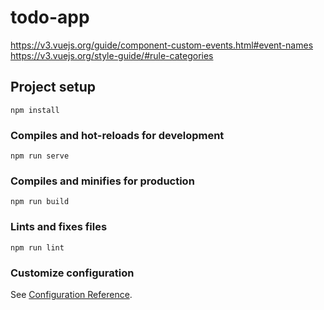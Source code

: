 # todo-app

https://v3.vuejs.org/guide/component-custom-events.html#event-names
https://v3.vuejs.org/style-guide/#rule-categories

## Project setup

```
npm install
```

### Compiles and hot-reloads for development

```
npm run serve
```

### Compiles and minifies for production

```
npm run build
```

### Lints and fixes files

```
npm run lint
```

### Customize configuration

See [Configuration Reference](https://cli.vuejs.org/config/).
